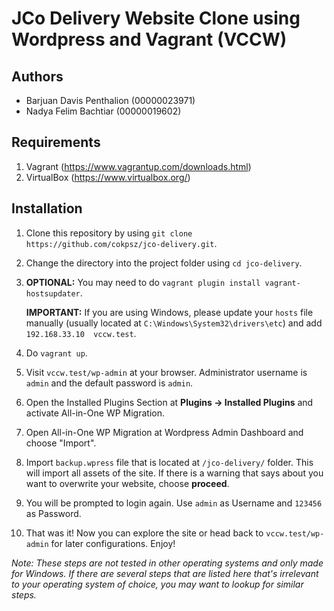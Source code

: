 # JCo Delivery Website Clone using Wordpress and Vagrant (VCCW)

## Authors

- Barjuan Davis Penthalion (00000023971)
- Nadya Felim Bachtiar (00000019602)

## Requirements
1. Vagrant (https://www.vagrantup.com/downloads.html)
2. VirtualBox (https://www.virtualbox.org/)

## Installation

1. Clone this repository by using `git clone https://github.com/cokpsz/jco-delivery.git`.
2. Change the directory into the project folder using `cd jco-delivery`.
3. **OPTIONAL:** You may need to do `vagrant plugin install vagrant-hostsupdater`.
   
   **IMPORTANT:** If you are using Windows, please update your `hosts` file manually (usually located at `C:\Windows\System32\drivers\etc`) and add `192.168.33.10  vccw.test`.
   
4. Do `vagrant up`.
5. Visit `vccw.test/wp-admin` at your browser. Administrator username is `admin` and the default password is `admin`.
6. Open the Installed Plugins Section at **Plugins &rarr; Installed Plugins** and activate All-in-One WP Migration.
7. Open All-in-One WP Migration at Wordpress Admin Dashboard and choose "Import".
8. Import `backup.wpress` file that is located at `/jco-delivery/` folder. This will import all assets of the site. If there is a warning that says about you want to overwrite your website, choose **proceed**.
9. You will be prompted to login again. Use `admin` as Username and `123456` as Password.
10. That was it! Now you can explore the site or head back to `vccw.test/wp-admin` for later configurations. Enjoy!

*Note: These steps are not tested in other operating systems and only made for Windows. If there are several steps that are listed here that's irrelevant to your operating system of choice, you may want to lookup for similar steps.*
